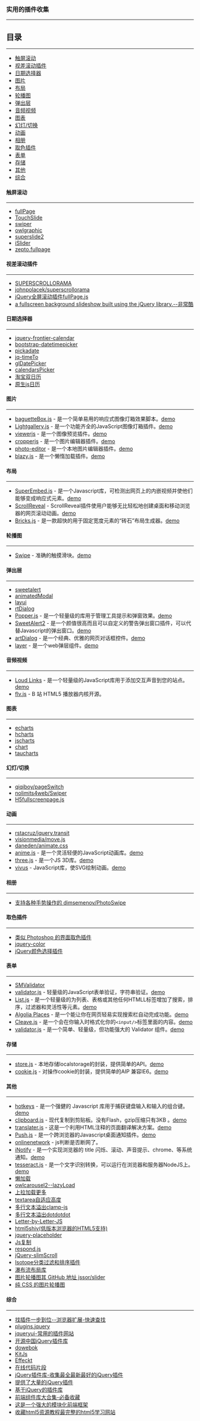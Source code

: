 ### 实用的插件收集
---

## 目录
---

- [触屏滚动](#触屏滚动)
- [视差滚动插件](#视差滚动插件)
- [日期选择器](#日期选择器)
- [图片](#图片)
- [布局](#布局)
- [轮播图](#轮播图)
- [弹出层](#弹出层)
- [音频视频](#音频视频)
- [图表](#图表)
- [幻灯/切换](#幻灯/切换)
- [动画](#动画)
- [相册](#相册)
- [取色插件](#取色插件)
- [表单](#表单)
- [存储](#存储)
- [其他](#其他)
- [综合](#综合)
   

#### 触屏滚动
---

- [fullPage](http://alvarotrigo.com/fullPage/#firstPage)
- [TouchSlide](http://www.superslide2.com/TouchSlide/index.html)
- [swiper](http://www.swiper.com.cn/)
- [owlgraphic](http://owlgraphic.com/owlcarousel/)
- [superslide2](http://www.superslide2.com/)
- [iSlider](http://be-fe.github.io/iSlider/)
- [zepto.fullpage](https://github.com/yanhaijing/zepto.fullpage)


#### 视差滚动插件
---

- [SUPERSCROLLORAMA](http://johnpolacek.github.io/superscrollorama/)
- [johnpolacek/superscrollorama](https://github.com/johnpolacek/superscrollorama)
- [jQuery全屏滚动插件fullPage.js](http://www.dowebok.com/77.html)
- [a fullscreen background slideshow built using the jQuery library.--非常酷](http://www.buildinternet.com/project/supersized/)
  
#### 日期选择器
---

- [jquery-frontier-calendar](https://code.google.com/archive/p/jquery-frontier-calendar/)
- [bootstrap-datetimepicker](http://www.bootcss.com/p/bootstrap-datetimepicker/)
- [pickadate](http://amsul.ca/pickadate.js/)
- [jq-timeTo](http://lexxus.github.io/jq-timeTo/)
- [glDatePicker](http://glad.github.io/glDatePicker/)
- [calendarsPicker](http://keith-wood.name/calendarsPicker.html)
- [淘宝双日历](http://bbs.blueidea.com/thread-3043966-1-1.html)
- [原生js日历](http://bbs.blueidea.com/thread-3101895-1-1.html)


#### 图片
---

- [baguetteBox.js](https://github.com/feimosi/baguetteBox.js) - 是一个简单易用的响应式图像灯箱效果脚本。[demo](https://feimosi.github.io/baguetteBox.js/)
- [Lightgallery.js](https://github.com/sachinchoolur/lightgallery.js) - 是一个功能齐全的JavaScript图像灯箱插件。[demo](https://sachinchoolur.github.io/lightgallery.js/)
- [viewerjs](https://github.com/fengyuanchen/viewerjs) - 是一个图像预览插件。[demo](https://fengyuanchen.github.io/viewerjs/)
- [cropperjs](https://github.com/fengyuanchen/cropperjs) - 是一个图片编辑器插件。[demo](https://fengyuanchen.github.io/cropperjs/)
- [photo-editor](https://github.com/fengyuanchen/photo-editor) - 是一个本地图片编辑器插件。[demo](https://fengyuanchen.github.io/photo-editor/)
- [blazy.js](https://github.com/dinbror/blazy/) - 是一个懒惰加载插件。[demo](http://dinbror.dk/blazy/)


#### 布局
---

- [SuperEmbed.js](https://github.com/corbindavenport/superembed.js) - 是一个Javascript库，可检测出网页上的内嵌视频并使他们能够变成响应式元素。[demo](https://jsfiddle.net/h6x04LuL/)
- [ScrollReveal](https://github.com/jlmakes/scrollreveal) - ScrollReveal插件使用户能够无比轻松地创建桌面和移动浏览器的网页滚动动画。[demo](http://callmecavs.com/bricks.js/)
- [Bricks.js](https://github.com/callmecavs/bricks.js) - 是一款超快的用于固定宽度元素的“砖石”布局生成器。[demo](http://callmecavs.com/bricks.js/)

#### 轮播图
---

- [Swipe](https://github.com/thebird/Swipe) - 准确的触摸滑块。[demo](http://thebird.github.io/Swipe/)

#### 弹出层
---

- [sweetalert](http://t4t5.github.io/sweetalert/)
- [animatedModal](http://joaopereirawd.github.io/animatedModal.js/)
- [layui](http://layer.layui.com/)
- [rtDialog](http://aui.github.com/artDialog/)
- [Popper.js](https://github.com/FezVrasta/popper.js) - 是一个轻量级的库用于管理工具提示和弹窗效果。[demo](https://popper.js.org/)
- [SweetAlert2](https://github.com/limonte/sweetalert2) - 是一个颜值很高而且可以自定义的警告弹出窗口插件，可以代替Javascript的弹出窗口。[demo](https://limonte.github.io/sweetalert2/)
- [artDialog](https://github.com/aui/artDialog) - 是一个经典、优雅的网页对话框控件。[demo](http://aui.github.io/artDialog/doc/index.html)
- [layer](https://github.com/sentsin/layer) - 是一个web弹层组件。[demo](http://layer.layui.com)


#### 音频视频
---

- [Loud Links](https://github.com/mahdif/loud-links) - 是一个轻量级的JavaScript库用于添加交互声音到您的站点。[demo](http://loudlinks.rocks/#examples)
- [flv.js](https://github.com/Bilibili/flv.js) - B 站 HTML5 播放器内核开源。

#### 图表
---

- [echarts](http://echarts.baidu.com/)
- [hcharts](http://www.hcharts.cn/)
- [jscharts](http://www.jscharts.com/)
- [chart](http://www.bootcss.com/p/chart.js/)
- [taucharts](https://www.taucharts.com/)

#### 幻灯/切换
---

- [qiqiboy/pageSwitch](https://github.com/qiqiboy/pageSwitch)
- [nolimits4web/Swiper](https://github.com/nolimits4web/Swiper)
- [H5fullscreenpage.js](http://lvming6816077.github.io/H5FullscreenPage/)

#### 动画
---

- [rstacruz/jquery.transit](https://github.com/rstacruz/jquery.transit)
- [visionmedia/move.js](https://github.com/visionmedia/move.js)
- [daneden/animate.css](https://daneden.github.io/animate.css/)
- [anime.js](https://github.com/juliangarnier/anime) - 是一个灵活轻便的JavaScript动画库。[demo](http://codepen.io/collection/XLebem/)
- [three.js](https://github.com/mrdoob/three.js) - 是一个JS 3D库。[demo](https://threejs.org/)
- [vivus](https://github.com/maxwellito/vivus) - JavaScript库，使SVG绘制动画。[demo](http://maxwellito.github.io/vivus/)

#### 相册
---

- [支持各种手势操作的 dimsemenov/PhotoSwipe](https://github.com/dimsemenov/PhotoSwipe)

#### 取色插件
---

- [类似 Photoshop 的界面取色插件](http://www.jq22.com/jquery-info367)
- [jquery-color](https://github.com/jquery/jquery-color/)
- [jQuery颜色选择插件 ](http://www.oschina.net/project/tag/287/color-picker)

#### 表单
---

- [SMValidator](https://github.com/WLDragon/SMValidator)
- [validator.js](https://github.com/jaywcjlove/validator.js) - 轻量级的JavaScript表单验证，字符串验证。[demo](http://jaywcjlove.github.io/validator.js)
- [List.js](https://github.com/javve/list.js) - 是一个轻量级的为列表、表格或其他任何HTMLL标签增加了搜索，排序，过滤器和灵活性等元素。[demo](http://listjs.com/)
- [Algolia Places](https://github.com/algolia/places/) - 是一个能让你在网页轻易实现搜索栏自动完成功能。[demo](https://community.algolia.com/places/)
- [Cleave.js](https://github.com/nosir/cleave.js) - 是一个会在你输入时格式化你的`<input/>`标签里面的内容。[demo](http://nosir.github.io/cleave.js/)
- [validator.js](https://github.com/sofish/validator.js) - 是一个简单、轻量级，但功能强大的 Validator 组件。[demo](http://sofish.github.io/validator.js/)


#### 存储
---

- [store.js](https://github.com/jaywcjlove/store.js) - 本地存储localstorage的封装，提供简单的API。[demo](http://jaywcjlove.github.io/store.js)
- [cookie.js](https://github.com/jaywcjlove/cookie.js) - 对操作cookie的封装，提供简单的AIP 兼容IE6。[demo](http://jaywcjlove.github.io/cookie.js)

#### 其他
---

- [hotkeys](https://github.com/jaywcjlove/hotkeys) - 是一个强健的 Javascript 库用于捕获键盘输入和输入的组合键。[demo](http://nickersoft.github.io/push.js/)
- [clipboard.js](https://github.com/zenorocha/clipboard.js) - 现代复制到剪贴板。没有Flash，gzip压缩只有3KB 。[demo](https://clipboardjs.com/)
- [translater.js](https://github.com/jaywcjlove/onlinenetwork) - 这是一个利用HTML注释的页面翻译解决方案。[demo](https://jaywcjlove.github.io/translater.js/)
- [Push.js](https://github.com/jaywcjlove/translater.js) - 是一个跨浏览器的Javascript桌面通知插件。[demo](http://nickersoft.github.io/push.js/)
- [onlinenetwork](https://github.com/jaywcjlove/onlinenetwork) - js判断是否断网了。
- [iNotify](https://github.com/jaywcjlove/iNotify) - 是一个实现浏览器的 title 闪烁、滚动、声音提示、chrome、等系统通知。[demo](http://jaywcjlove.github.io/iNotify)
- [tesseract.js](https://github.com/naptha/tesseract.js) - 是一个文字识别转换，可以运行在浏览器和服务器NodeJS上。[demo](http://tesseract.projectnaptha.com/)
- [懒加载](https://github.com/tuupola/jquery_lazyload)
- [owlcarousel2--lazyLoad](https://owlcarousel2.github.io/OwlCarousel2/demos/lazyLoad.html)
- [上拉加载更多](https://github.com/ximan/dropload)
- [textarea自适应高度](https://github.com/phoetry/textareaAutoHeight)
- [多行文本溢出clamp-js](http://joe.sh/clamp-js)
- [多行文本溢出dotdotdot](http://dotdotdot.frebsite.nl/)
- [Letter-by-Letter-JS](https://github.com/html5andblog/Letter-by-Letter-JS)
- [html5shiv(低版本浏览器的HTML5支持)](https://github.com/aFarkas/html5shiv)
- [jquery-placeholder](https://github.com/mathiasbynens/jquery-placeholder)
- [Js复制](http://zeroclipboard.org/)
- [respond.js](http://www.bootcdn.cn/respond.js/)
- [jQuery-slimScroll](http://www.bootcdn.cn/jQuery-slimScroll/)
- [Isotope分类过滤和排序插件](http://www.htmleaf.com/pins/isotope-doc/layout-modes.html)
- [瀑布流布局库](http://masonry.desandro.com/)
- [图片轮播图其 GitHub 地址 jssor/slider](http://www.jssor.com/)
- [纯 CSS 的图片轮播图](http://cssslider.com/)

#### 综合
---

- [找插件一步到位--浏览器扩展-快速查找](https://www.awesomes.cn/extension)
- [plugins.jquery](http://plugins.jquery.com/)
- [jqueryui-常用的插件网站](http://jqueryui.com/)
- [开源中国jQuery插件库](http://www.oschina.net/project/tag/273/jquery)
- [dowebok](http://www.dowebok.com/)
- [KitJs](http://xueduany.github.io/KitJs/KitJs/index.html)
- [Effeckt](http://h5bp.github.io/Effeckt.css/)
- [在线代码片段](http://www.phpxs.com/code/javascript/)
- [jQuery插件库-收集最全最新最好的jQuery插件](http://www.jq22.com/)
- [提供了大量的jQuery插件](http://www.htmleaf.com/)
- [基于jQuery的插件库](http://jquerywidget.com/)
- [前端组件库大合集-必备收藏](http://www.xuanfengge.com/he-sets-the-front-end-component-library-the-essential-collection.html)
- [这是一个强大的模块化前端框架](http://www.layui.com/)
- [收藏html5资源教程最完整的html5学习网站](http://www.html5tricks.com/)
